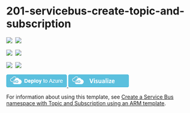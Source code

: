 # 201-servicebus-create-topic-and-subscription

<IMG SRC="https://azbotstorage.blob.core.windows.net/badges/201-servicebus-create-topic-and-subscription/PublicLastTestDate.svg" />&nbsp;
<IMG SRC="https://azbotstorage.blob.core.windows.net/badges/201-servicebus-create-topic-and-subscription/PublicDeployment.svg" />&nbsp;

<IMG SRC="https://azbotstorage.blob.core.windows.net/badges/201-servicebus-create-topic-and-subscription/FairfaxLastTestDate.svg" />&nbsp;
<IMG SRC="https://azbotstorage.blob.core.windows.net/badges/201-servicebus-create-topic-and-subscription/FairfaxDeployment.svg" />&nbsp;

<IMG SRC="https://azbotstorage.blob.core.windows.net/badges/201-servicebus-create-topic-and-subscription/BestPracticeResult.svg" />&nbsp;
<IMG SRC="https://azbotstorage.blob.core.windows.net/badges/201-servicebus-create-topic-and-subscription/CredScanResult.svg" />&nbsp;

<a href="https://portal.azure.com/#create/Microsoft.Template/uri/https%3A%2F%2Fraw.githubusercontent.com%2FAzure%2Fazure-quickstart-templates%2Fmaster%2F201-servicebus-create-topic-and-subscription%2Fazuredeploy.json" target="_blank">
    <img src="https://raw.githubusercontent.com/Azure/azure-quickstart-templates/master/1-CONTRIBUTION-GUIDE/images/deploytoazure.png"/>
</a>

<a href="http://armviz.io/#/?load=https%3A%2F%2Fraw.githubusercontent.com%2FAzure%2Fazure-quickstart-templates%2Fmaster%2F201-servicebus-create-topic-and-subscription%2Fazuredeploy.json" target="_blank">
    <img src="https://raw.githubusercontent.com/Azure/azure-quickstart-templates/master/1-CONTRIBUTION-GUIDE/images/visualizebutton.png"/>
</a>

For information about using this template, see [Create a Service Bus namespace with Topic and Subscription using an ARM template](http://azure.microsoft.com/documentation/articles/service-bus-resource-manager-namespace-topic/).
